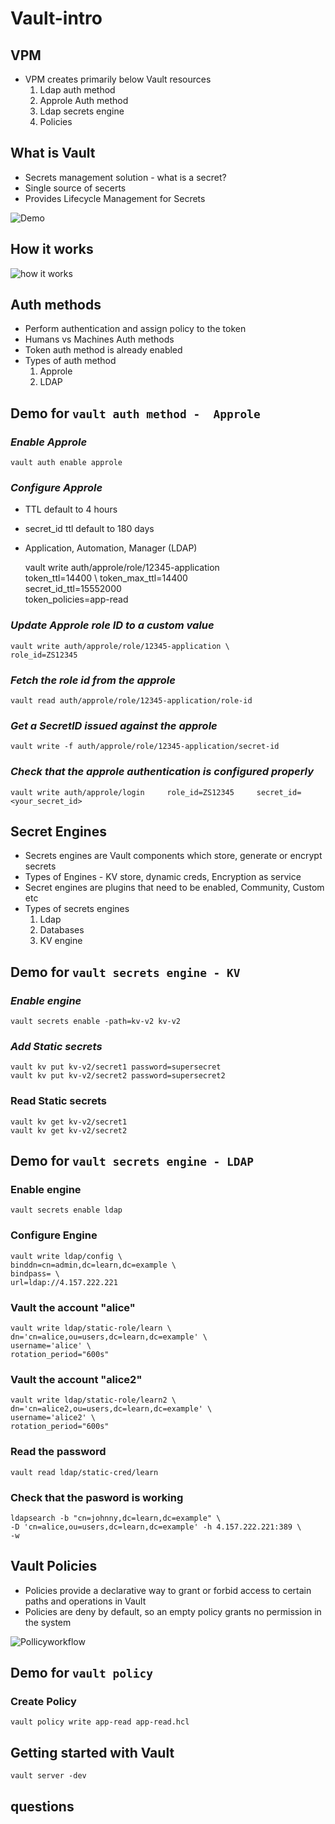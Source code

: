 # Vault-intro

## VPM

* VPM creates primarily below Vault resources
    1. Ldap auth method
    2. Approle Auth method
    3. Ldap secrets engine
    4. Policies

## What is Vault  


* Secrets management solution - what is a secret?
* Single source of secerts
* Provides Lifecycle Management for Secrets

![Demo](https://developer.hashicorp.com/_next/image?url=https%3A%2F%2Fcontent.hashicorp.com%2Fapi%2Fassets%3Fproduct%3Dvault%26version%3Drefs%252Fheads%252Frelease%252F1.15.x%26asset%3Dwebsite%252Fpublic%252Fimg%252Fhow-vault-works.png%26width%3D2077%26height%3D1343&w=3840&q=75)

## How it works

![how it works](https://developer.hashicorp.com/_next/image?url=https%3A%2F%2Fcontent.hashicorp.com%2Fapi%2Fassets%3Fproduct%3Dvault%26version%3Drefs%252Fheads%252Frelease%252F1.15.x%26asset%3Dwebsite%252Fpublic%252Fimg%252Fvault-workflow-diagram1.png%26width%3D8300%26height%3D9000&w=3840&q=75)

## Auth methods
* Perform authentication and assign policy to the token
* Humans vs Machines Auth methods
* Token auth method is already enabled
* Types of auth method
    1. Approle
    2. LDAP

## Demo for `vault auth method -  Approle`  
### *Enable Approle*

    vault auth enable approle

### *Configure Approle*
* TTL default to 4 hours
* secret_id ttl default to 180 days
* Application, Automation, Manager (LDAP)  



    vault write auth/approle/role/12345-application \
    token_ttl=14400 \ 
    token_max_ttl=14400 \
    secret_id_ttl=15552000 \
    token_policies=app-read 

### *Update Approle role ID to a custom value*

    vault write auth/approle/role/12345-application \
    role_id=ZS12345


### *Fetch the role id from the approle*

    vault read auth/approle/role/12345-application/role-id


### *Get a SecretID issued against the approle*

    vault write -f auth/approle/role/12345-application/secret-id

### *Check that the approle authentication is configured properly*

    vault write auth/approle/login     role_id=ZS12345     secret_id=<your_secret_id>


## Secret Engines
* Secrets engines are Vault components which store, generate or encrypt secrets
* Types of Engines - KV store, dynamic creds, Encryption as service
* Secret engines are plugins that need to be enabled, Community, Custom etc
* Types of secrets engines
    1. Ldap
    2. Databases
    3. KV engine

## Demo for `vault secrets engine - KV`  
### *Enable engine*

    vault secrets enable -path=kv-v2 kv-v2

### *Add Static secrets*

    vault kv put kv-v2/secret1 password=supersecret
    vault kv put kv-v2/secret2 password=supersecret2

### Read Static secrets

    vault kv get kv-v2/secret1
    vault kv get kv-v2/secret2

## Demo for `vault secrets engine - LDAP`  
### Enable engine

    vault secrets enable ldap

### Configure Engine

    vault write ldap/config \
    binddn=cn=admin,dc=learn,dc=example \
    bindpass= \
    url=ldap://4.157.222.221
   


### Vault the account "alice"

    vault write ldap/static-role/learn \
    dn='cn=alice,ou=users,dc=learn,dc=example' \
    username='alice' \
    rotation_period="600s"


### Vault the account "alice2"

    vault write ldap/static-role/learn2 \
    dn='cn=alice2,ou=users,dc=learn,dc=example' \
    username='alice2' \
    rotation_period="600s"

### Read the password

    vault read ldap/static-cred/learn


### Check that the pasword is working

    ldapsearch -b "cn=johnny,dc=learn,dc=example" \
    -D 'cn=alice,ou=users,dc=learn,dc=example' -h 4.157.222.221:389 \
    -w


## Vault Policies
* Policies provide a declarative way to grant or forbid access to certain paths and operations in Vault
* Policies are deny by default, so an empty policy grants no permission in the system

![Pollicyworkflow](https://developer.hashicorp.com/_next/image?url=https%3A%2F%2Fcontent.hashicorp.com%2Fapi%2Fassets%3Fproduct%3Dvault%26version%3Drefs%252Fheads%252Frelease%252F1.15.x%26asset%3Dwebsite%252Fpublic%252Fimg%252Fvault-policy-workflow.svg%26width%3D669%26height%3D497&w=1920&q=75)

## Demo for `vault policy`  
### Create Policy

    vault policy write app-read app-read.hcl

## Getting started with Vault

    vault server -dev


## questions

